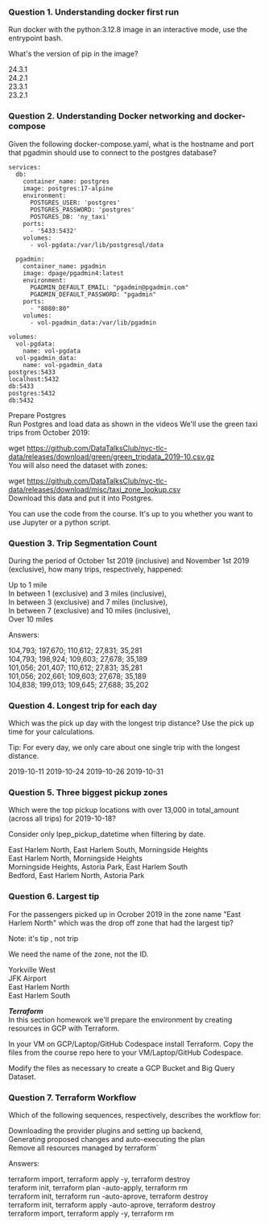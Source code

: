 ### Question 1. Understanding docker first run
Run docker with the python:3.12.8 image in an interactive mode, use the entrypoint bash.

What's the version of pip in the image?

24.3.1  
24.2.1  
23.3.1   
23.2.1  
  
### Question 2. Understanding Docker networking and docker-compose
Given the following docker-compose.yaml, what is the hostname and port that pgadmin should use to connect to the postgres database?

```
services:
  db:
    container_name: postgres
    image: postgres:17-alpine
    environment:
      POSTGRES_USER: 'postgres'
      POSTGRES_PASSWORD: 'postgres'
      POSTGRES_DB: 'ny_taxi'
    ports:
      - '5433:5432'
    volumes:
      - vol-pgdata:/var/lib/postgresql/data

  pgadmin:
    container_name: pgadmin
    image: dpage/pgadmin4:latest
    environment:
      PGADMIN_DEFAULT_EMAIL: "pgadmin@pgadmin.com"
      PGADMIN_DEFAULT_PASSWORD: "pgadmin"
    ports:
      - "8080:80"
    volumes:
      - vol-pgadmin_data:/var/lib/pgadmin  

volumes:
  vol-pgdata:
    name: vol-pgdata
  vol-pgadmin_data:
    name: vol-pgadmin_data
postgres:5433
localhost:5432
db:5433
postgres:5432
db:5432
```
Prepare Postgres  
Run Postgres and load data as shown in the videos We'll use the green taxi trips from October 2019:  

wget https://github.com/DataTalksClub/nyc-tlc-data/releases/download/green/green_tripdata_2019-10.csv.gz  
You will also need the dataset with zones:  
  
wget https://github.com/DataTalksClub/nyc-tlc-data/releases/download/misc/taxi_zone_lookup.csv  
Download this data and put it into Postgres.  

You can use the code from the course. It's up to you whether you want to use Jupyter or a python script.  

### Question 3. Trip Segmentation Count
During the period of October 1st 2019 (inclusive) and November 1st 2019 (exclusive), how many trips, respectively, happened:

Up to 1 mile  
In between 1 (exclusive) and 3 miles (inclusive),  
In between 3 (exclusive) and 7 miles (inclusive),  
In between 7 (exclusive) and 10 miles (inclusive),  
Over 10 miles  
  
Answers:  

104,793; 197,670; 110,612; 27,831; 35,281  
104,793; 198,924; 109,603; 27,678; 35,189  
101,056; 201,407; 110,612; 27,831; 35,281  
101,056; 202,661; 109,603; 27,678; 35,189  
104,838; 199,013; 109,645; 27,688; 35,202  


### Question 4. Longest trip for each day
Which was the pick up day with the longest trip distance? Use the pick up time for your calculations.

Tip: For every day, we only care about one single trip with the longest distance.

2019-10-11
2019-10-24
2019-10-26
2019-10-31  


### Question 5. Three biggest pickup zones
Which were the top pickup locations with over 13,000 in total_amount (across all trips) for 2019-10-18?  

Consider only lpep_pickup_datetime when filtering by date.  

East Harlem North, East Harlem South, Morningside Heights  
East Harlem North, Morningside Heights  
Morningside Heights, Astoria Park, East Harlem South  
Bedford, East Harlem North, Astoria Park  

### Question 6. Largest tip
For the passengers picked up in Ocrober 2019 in the zone name "East Harlem North" which was the drop off zone that had the largest tip?  

Note: it's tip , not trip  

We need the name of the zone, not the ID.  

Yorkville West  
JFK Airport  
East Harlem North  
East Harlem South  

 ***Terraform***  
In this section homework we'll prepare the environment by creating resources in GCP with Terraform.  

In your VM on GCP/Laptop/GitHub Codespace install Terraform. Copy the files from the course repo here to your VM/Laptop/GitHub Codespace.  

Modify the files as necessary to create a GCP Bucket and Big Query Dataset.  

### Question 7. Terraform Workflow  
Which of the following sequences, respectively, describes the workflow for:  

Downloading the provider plugins and setting up backend,  
Generating proposed changes and auto-executing the plan  
Remove all resources managed by terraform`  

Answers:  

terraform import, terraform apply -y, terraform destroy  
teraform init, terraform plan -auto-apply, terraform rm  
terraform init, terraform run -auto-aprove, terraform destroy  
terraform init, terraform apply -auto-aprove, terraform destroy  
terraform import, terraform apply -y, terraform rm  
